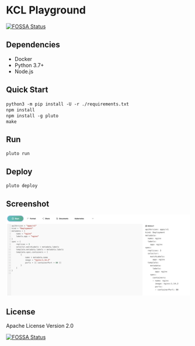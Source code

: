 # KCL Playground

[![FOSSA Status](https://app.fossa.com/api/projects/git%2Bgithub.com%2Fkcl-lang%2Fkcl-playground.svg?type=shield)](https://app.fossa.com/projects/git%2Bgithub.com%2Fkcl-lang%2Fkcl-playground?ref=badge_shield)

## Dependencies

+ Docker
+ Python 3.7+
+ Node.js

## Quick Start

```shell
python3 -m pip install -U -r ./requirements.txt
npm install
npm install -g pluto
make
```

## Run

```shell
pluto run
```

## Deploy

```shell
pluto deploy
```

## Screenshot

![](screenshot.png)

## License

Apache License Version 2.0

[![FOSSA Status](https://app.fossa.com/api/projects/git%2Bgithub.com%2Fkcl-lang%2Fkcl-playground.svg?type=large)](https://app.fossa.com/projects/git%2Bgithub.com%2Fkcl-lang%2Fkcl-playground?ref=badge_large)
